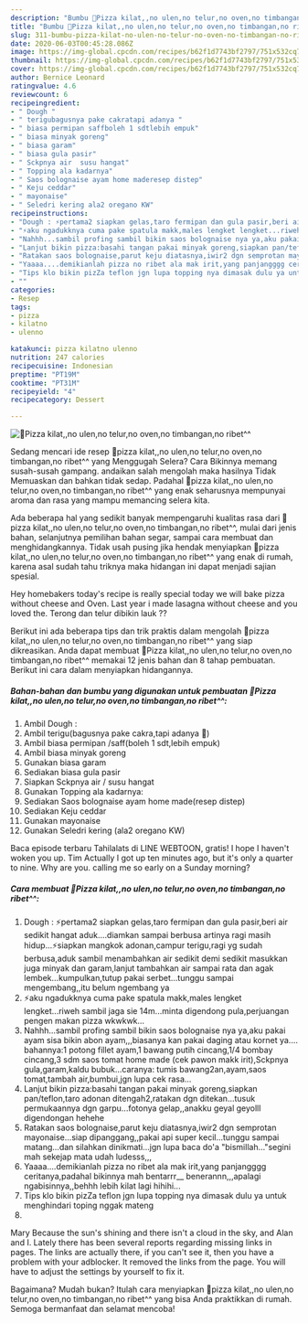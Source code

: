 ```yaml
---
description: "Bumbu 🍕Pizza kilat,,no ulen,no telur,no oven,no timbangan,no ribet^^ | Cara Bikin 🍕Pizza kilat,,no ulen,no telur,no oven,no timbangan,no ribet^^ Yang Lezat Sekali"
title: "Bumbu 🍕Pizza kilat,,no ulen,no telur,no oven,no timbangan,no ribet^^ | Cara Bikin 🍕Pizza kilat,,no ulen,no telur,no oven,no timbangan,no ribet^^ Yang Lezat Sekali"
slug: 311-bumbu-pizza-kilat-no-ulen-no-telur-no-oven-no-timbangan-no-ribet-cara-bikin-pizza-kilat-no-ulen-no-telur-no-oven-no-timbangan-no-ribet-yang-lezat-sekali
date: 2020-06-03T00:45:28.086Z
image: https://img-global.cpcdn.com/recipes/b62f1d7743bf2797/751x532cq70/🍕pizza-kilatno-ulenno-telurno-ovenno-timbanganno-ribet-foto-resep-utama.jpg
thumbnail: https://img-global.cpcdn.com/recipes/b62f1d7743bf2797/751x532cq70/🍕pizza-kilatno-ulenno-telurno-ovenno-timbanganno-ribet-foto-resep-utama.jpg
cover: https://img-global.cpcdn.com/recipes/b62f1d7743bf2797/751x532cq70/🍕pizza-kilatno-ulenno-telurno-ovenno-timbanganno-ribet-foto-resep-utama.jpg
author: Bernice Leonard
ratingvalue: 4.6
reviewcount: 6
recipeingredient:
- " Dough "
- " terigubagusnya pake cakratapi adanya "
- " biasa permipan saffboleh 1 sdtlebih empuk"
- " biasa minyak goreng"
- " biasa garam"
- " biasa gula pasir"
- " Sckpnya air  susu hangat"
- " Topping ala kadarnya"
- " Saos bolognaise ayam home maderesep distep"
- " Keju ceddar"
- " mayonaise"
- " Seledri kering ala2 oregano KW"
recipeinstructions:
- "Dough : ⚡pertama2 siapkan gelas,taro fermipan dan gula pasir,beri air sedikit hangat aduk....diamkan sampai berbusa artinya ragi masih hidup...⚡siapkan mangkok adonan,campur terigu,ragi yg sudah berbusa,aduk sambil menambahkan air sedikit demi sedikit masukkan juga minyak dan garam,lanjut tambahkan air sampai rata dan agak lembek...kumpulkan,tutup pakai serbet...tunggu sampai mengembang,,itu belum ngembang ya"
- "⚡aku ngadukknya cuma pake spatula makk,males lengket lengket...riweh sambil jaga sie 14m...minta digendong pula,perjuangan pengen makan pizza wkwkwk..."
- "Nahhh...sambil profing sambil bikin saos bolognaise nya ya,aku pakai ayam sisa bikin abon ayam,,,biasanya kan pakai daging atau kornet ya.... bahannya:1 potong fillet ayam,1 bawang putih cincang,1/4 bombay cincang,3 sdm saos tomat home made (cek pawon makk irit),Sckpnya gula,garam,kaldu bubuk...caranya: tumis bawang2an,ayam,saos tomat,tambah air,bumbui,jgn lupa cek rasa..."
- "Lanjut bikin pizza:basahi tangan pakai minyak goreng,siapkan pan/teflon,taro adonan ditengah2,ratakan dgn ditekan...tusuk permukaannya dgn garpu...fotonya gelap,,anakku geyal geyolll digendongan hehehe"
- "Ratakan saos bolognaise,parut keju diatasnya,iwir2 dgn semprotan mayonaise...siap dipanggang,,pakai api super kecil...tunggu sampai matang...dan silahkan dinikmati...jgn lupa baca do&#39;a &#34;bismillah...&#34;segini mah sekejap mata udah ludesss,,,"
- "Yaaaa....demikianlah pizza no ribet ala mak irit,yang panjangggg ceritanya,padahal bikinnya mah bentarrr__ benerannn,,,apalagi ngabisinnya,,behhh lebih kilat lagi hihihi..."
- "Tips klo bikin pizZa teflon jgn lupa topping nya dimasak dulu ya untuk menghindari toping nggak mateng"
- ""
categories:
- Resep
tags:
- pizza
- kilatno
- ulenno

katakunci: pizza kilatno ulenno 
nutrition: 247 calories
recipecuisine: Indonesian
preptime: "PT19M"
cooktime: "PT31M"
recipeyield: "4"
recipecategory: Dessert

---
```



![🍕Pizza kilat,,no ulen,no telur,no oven,no timbangan,no ribet^^](https://img-global.cpcdn.com/recipes/b62f1d7743bf2797/751x532cq70/🍕pizza-kilatno-ulenno-telurno-ovenno-timbanganno-ribet-foto-resep-utama.jpg)

Sedang mencari ide resep 🍕pizza kilat,,no ulen,no telur,no oven,no timbangan,no ribet^^ yang Menggugah Selera? Cara Bikinnya memang susah-susah gampang. andaikan salah mengolah maka hasilnya Tidak Memuaskan dan bahkan tidak sedap. Padahal 🍕pizza kilat,,no ulen,no telur,no oven,no timbangan,no ribet^^ yang enak seharusnya mempunyai aroma dan rasa yang mampu memancing selera kita.

Ada beberapa hal yang sedikit banyak mempengaruhi kualitas rasa dari 🍕pizza kilat,,no ulen,no telur,no oven,no timbangan,no ribet^^, mulai dari jenis bahan, selanjutnya pemilihan bahan segar, sampai cara membuat dan menghidangkannya. Tidak usah pusing jika hendak menyiapkan 🍕pizza kilat,,no ulen,no telur,no oven,no timbangan,no ribet^^ yang enak di rumah, karena asal sudah tahu triknya maka hidangan ini dapat menjadi sajian spesial.

Hey homebakers today&#39;s recipe is really special today we will bake pizza without cheese and Oven. Last year i made lasagna without cheese and you loved the. Terong dan telur dibikin lauk ??


Berikut ini ada beberapa tips dan trik praktis dalam mengolah 🍕pizza kilat,,no ulen,no telur,no oven,no timbangan,no ribet^^ yang siap dikreasikan. Anda dapat membuat 🍕Pizza kilat,,no ulen,no telur,no oven,no timbangan,no ribet^^ memakai 12 jenis bahan dan 8 tahap pembuatan. Berikut ini cara dalam menyiapkan hidangannya.

<!--inarticleads1-->

##### Bahan-bahan dan bumbu yang digunakan untuk pembuatan 🍕Pizza kilat,,no ulen,no telur,no oven,no timbangan,no ribet^^:

1. Ambil  Dough :
1. Ambil  terigu(bagusnya pake cakra,tapi adanya 🔺)
1. Ambil  biasa permipan /saff(boleh 1 sdt,lebih empuk)
1. Ambil  biasa minyak goreng
1. Gunakan  biasa garam
1. Sediakan  biasa gula pasir
1. Siapkan  Sckpnya air / susu hangat
1. Gunakan  Topping ala kadarnya:
1. Sediakan  Saos bolognaise ayam home made(resep distep)
1. Sediakan  Keju ceddar
1. Gunakan  mayonaise
1. Gunakan  Seledri kering (ala2 oregano KW)


Baca episode terbaru Tahilalats di LINE WEBTOON, gratis! I hope I haven&#39;t woken you up. Tim Actually I got up ten minutes ago, but it&#39;s only a quarter to nine. Why are you. calling me so early on a Sunday morning? 

<!--inarticleads2-->

##### Cara membuat 🍕Pizza kilat,,no ulen,no telur,no oven,no timbangan,no ribet^^:

1. Dough : ⚡pertama2 siapkan gelas,taro fermipan dan gula pasir,beri air sedikit hangat aduk....diamkan sampai berbusa artinya ragi masih hidup...⚡siapkan mangkok adonan,campur terigu,ragi yg sudah berbusa,aduk sambil menambahkan air sedikit demi sedikit masukkan juga minyak dan garam,lanjut tambahkan air sampai rata dan agak lembek...kumpulkan,tutup pakai serbet...tunggu sampai mengembang,,itu belum ngembang ya
1. ⚡aku ngadukknya cuma pake spatula makk,males lengket lengket...riweh sambil jaga sie 14m...minta digendong pula,perjuangan pengen makan pizza wkwkwk...
1. Nahhh...sambil profing sambil bikin saos bolognaise nya ya,aku pakai ayam sisa bikin abon ayam,,,biasanya kan pakai daging atau kornet ya.... bahannya:1 potong fillet ayam,1 bawang putih cincang,1/4 bombay cincang,3 sdm saos tomat home made (cek pawon makk irit),Sckpnya gula,garam,kaldu bubuk...caranya: tumis bawang2an,ayam,saos tomat,tambah air,bumbui,jgn lupa cek rasa...
1. Lanjut bikin pizza:basahi tangan pakai minyak goreng,siapkan pan/teflon,taro adonan ditengah2,ratakan dgn ditekan...tusuk permukaannya dgn garpu...fotonya gelap,,anakku geyal geyolll digendongan hehehe
1. Ratakan saos bolognaise,parut keju diatasnya,iwir2 dgn semprotan mayonaise...siap dipanggang,,pakai api super kecil...tunggu sampai matang...dan silahkan dinikmati...jgn lupa baca do&#39;a &#34;bismillah...&#34;segini mah sekejap mata udah ludesss,,,
1. Yaaaa....demikianlah pizza no ribet ala mak irit,yang panjangggg ceritanya,padahal bikinnya mah bentarrr__ benerannn,,,apalagi ngabisinnya,,behhh lebih kilat lagi hihihi...
1. Tips klo bikin pizZa teflon jgn lupa topping nya dimasak dulu ya untuk menghindari toping nggak mateng
1. 


Mary Because the sun&#39;s shining and there isn&#39;t a cloud in the sky, and Alan and I. Lately there has been several reports regarding missing links in pages. The links are actually there, if you can&#39;t see it, then you have a problem with your adblocker. It removed the links from the page. You will have to adjust the settings by yourself to fix it. 

Bagaimana? Mudah bukan? Itulah cara menyiapkan 🍕pizza kilat,,no ulen,no telur,no oven,no timbangan,no ribet^^ yang bisa Anda praktikkan di rumah. Semoga bermanfaat dan selamat mencoba!

